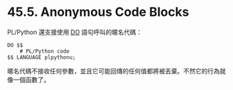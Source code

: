 # 45.5. Anonymous Code Blocks

PL/Python 還支援使用 [DO](../../reference/sql-commands/do.md) 語句呼叫的暱名代碼：

```text
DO $$
    # PL/Python code
$$ LANGUAGE plpythonu;
```

暱名代碼不接收任何參數，並且它可能回傳的任何值都將被丟棄。不然它的行為就像一個函數了。

